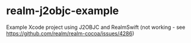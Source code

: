 # realm-j2objc-example

Example Xcode project using J2OBJC and RealmSwift (not working - see https://github.com/realm/realm-cocoa/issues/4286)
